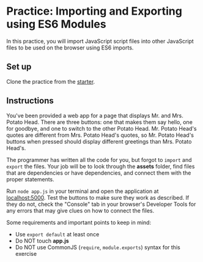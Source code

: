 # Practice: Importing and Exporting using ES6 Modules

In this practice, you will import JavaScript script files into other JavaScript
files to be used on the browser using ES6 imports.

## Set up

Clone the practice from the [starter].

## Instructions

You've been provided a web app for a page that displays Mr. and Mrs. Potato
Head. There are three buttons: one that makes them say hello, one for goodbye,
and one to switch to the other Potato Head. Mr. Potato Head's quotes are different
from Mrs. Potato Head's quotes, so Mr. Potato Head's buttons when pressed should
display different greetings than Mrs. Potato Head's.

The programmer has written all the code for you, but forgot to `import` and
`export` the files. Your job will be to look through the __assets__ folder,
find files that are dependencies or have dependencies, and connect them with
the proper statements.

Run `node app.js` in your terminal and open the application at [localhost:5000].
Test the buttons to make sure they work as described. If they do not, check the
"Console" tab in your browser's Developer Tools for any errors that may give
clues on how to connect the files.

Some requirements and important points to keep in mind:

- Use `export default` at least once
- Do NOT touch __app.js__
- Do NOT use CommonJS (`require`, `module.exports`) syntax for this exercise

[starter]: https://github.com/appacademy/practice-for-week-09-es6-modules
[localhost:5000]: http://localhost:5000